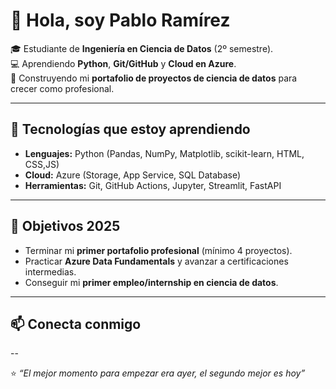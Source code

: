 # 👋 Hola, soy Pablo Ramírez

🎓 Estudiante de **Ingeniería en Ciencia de Datos** (2º semestre).  
💻 Aprendiendo **Python**, **Git/GitHub** y **Cloud en Azure**.  
🚀 Construyendo mi **portafolio de proyectos de ciencia de datos** para crecer como profesional.  

---

## 🔧 Tecnologías que estoy aprendiendo
- **Lenguajes:** Python (Pandas, NumPy, Matplotlib, scikit-learn, HTML, CSS,JS)
- **Cloud:** Azure (Storage, App Service, SQL Database)
- **Herramientas:** Git, GitHub Actions, Jupyter, Streamlit, FastAPI

---



## 🌱 Objetivos 2025
- Terminar mi **primer portafolio profesional** (mínimo 4 proyectos).  
- Practicar **Azure Data Fundamentals** y avanzar a certificaciones intermedias.  
- Conseguir mi **primer empleo/internship en ciencia de datos**.  

---

## 📫 Conecta conmigo

 
--

⭐ *“El mejor momento para empezar era ayer, el segundo mejor es hoy”*
